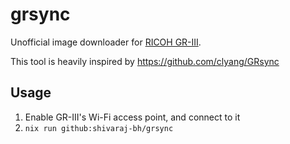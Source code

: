 # grsync

Unofficial image downloader for [RICOH GR-III](https://www.ricoh-imaging.co.jp/english/products/gr-3/).

This tool is heavily inspired by https://github.com/clyang/GRsync

## Usage

1. Enable GR-III's Wi-Fi access point, and connect to it
2. `nix run github:shivaraj-bh/grsync`

